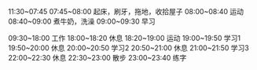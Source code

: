 11:30~07:45
07:45~08:00 起床，刷牙，拖地，收拾屋子
08:00~08:40 运动
08:40~09:00 煮牛奶，洗澡
09:00~09:30 早习

09:30~18:00 工作
18:00~18:20 休息
18:20~19:00 运动
19:00~19:50 学习1
19:50~20:00 休息
20:00~20:50 学习2
20:50~21:00 休息
21:00~21:50 学习3
22:00~22:30 休息
22:30~23:00 散步
23:00~23:40 练字
